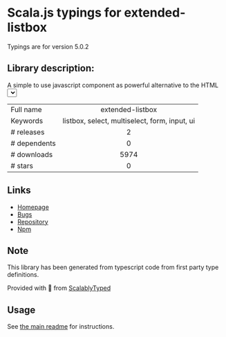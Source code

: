 
# Scala.js typings for extended-listbox

Typings are for version 5.0.2

## Library description:
A simple to use javascript component as powerful alternative to the HTML <select> tag

|                    |                 |
| ------------------ | :-------------: |
| Full name          | extended-listbox |
| Keywords           | listbox, select, multiselect, form, input, ui |
| # releases         | 2 |
| # dependents       | 0 |
| # downloads        | 5974 |
| # stars            | 0 |

## Links
- [Homepage](https://github.com/ckotzbauer/extended-listbox#readme)
- [Bugs](https://github.com/ckotzbauer/extended-listbox/issues)
- [Repository](https://github.com/ckotzbauer/extended-listbox)
- [Npm](https://www.npmjs.com/package/extended-listbox)
    


## Note
This library has been generated from typescript code from first party type definitions.

Provided with :purple_heart: from [ScalablyTyped](https://github.com/oyvindberg/ScalablyTyped)

## Usage
See [the main readme](../../readme.md) for instructions.


